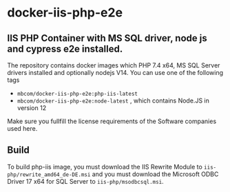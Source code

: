# docker-iis-php-e2e
## IIS PHP Container with MS SQL driver, node js and cypress e2e installed.

The repository contains docker images which PHP 7.4 x64, MS SQL Server drivers installed and optionally nodejs V14.
You can use one of the following tags
* `mbcom/docker-iis-php-e2e:php-iis-latest`
* `mbcom/docker-iis-php-e2e:node-latest` , which contains Node.JS in version 12
  
Make sure you fullfill the license requirements of the Software companies used here.

## Build
To build php-iis image, you must download the IIS Rewrite Module to `iis-php/rewrite_amd64_de-DE.msi` and you must download the Microsoft ODBC Driver 17 x64 for SQL Server to `iis-php/msodbcsql.msi`.
